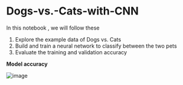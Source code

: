 # Dogs-vs.-Cats-with-CNN

In this notebook , we will follow these 

1. Explore the example data of Dogs vs. Cats
1. Build and train a neural network to classify between the two pets
1. Evaluate the training and validation accuracy


**Model accuracy**

![image](https://user-images.githubusercontent.com/72288293/162359166-0cd3b19f-a820-4b11-9288-0d8efe559084.png)
